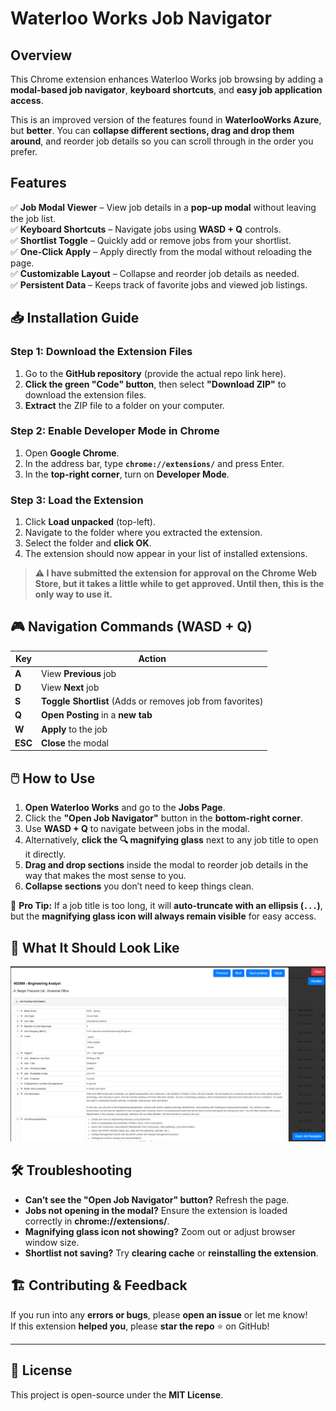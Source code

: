 # Waterloo Works Job Navigator

## Overview

This Chrome extension enhances Waterloo Works job browsing by adding a **modal-based job navigator**, **keyboard shortcuts**, and **easy job application access**.

This is an improved version of the features found in **WaterlooWorks Azure**, but **better**. You can **collapse different sections, drag and drop them around**, and reorder job details so you can scroll through in the order you prefer.

## Features

✅ **Job Modal Viewer** – View job details in a **pop-up modal** without leaving the job list.\
✅ **Keyboard Shortcuts** – Navigate jobs using **WASD + Q** controls.\
✅ **Shortlist Toggle** – Quickly add or remove jobs from your shortlist.\
✅ **One-Click Apply** – Apply directly from the modal without reloading the page.\
✅ **Customizable Layout** – Collapse and reorder job details as needed.\
✅ **Persistent Data** – Keeps track of favorite jobs and viewed job listings.

## 📥 Installation Guide

### **Step 1: Download the Extension Files**

1. Go to the **GitHub repository** (provide the actual repo link here).
2. **Click the green "Code" button**, then select **"Download ZIP"** to download the extension files.
3. **Extract** the ZIP file to a folder on your computer.

### **Step 2: Enable Developer Mode in Chrome**

1. Open **Google Chrome**.
2. In the address bar, type **`chrome://extensions/`** and press Enter.
3. In the **top-right corner**, turn on **Developer Mode**.

### **Step 3: Load the Extension**

1. Click **Load unpacked** (top-left).
2. Navigate to the folder where you extracted the extension.
3. Select the folder and **click OK**.
4. The extension should now appear in your list of installed extensions.

> **⚠️ I have submitted the extension for approval on the Chrome Web Store, but it takes a little while to get approved. Until then, this is the only way to use it.**

## 🎮 Navigation Commands (WASD + Q)

| Key     | Action                                                    |
| ------- | --------------------------------------------------------- |
| **A**   | View **Previous** job                                     |
| **D**   | View **Next** job                                         |
| **S**   | **Toggle Shortlist** (Adds or removes job from favorites) |
| **Q**   | **Open Posting** in a **new tab**                         |
| **W**   | **Apply** to the job                                      |
| **ESC** | **Close** the modal                                       |

## 🖱️ How to Use

1. **Open Waterloo Works** and go to the **Jobs Page**.
2. Click the **"Open Job Navigator"** button in the **bottom-right corner**.
3. Use **WASD + Q** to navigate between jobs in the modal.
4. Alternatively, **click the 🔍 magnifying glass** next to any job title to open it directly.
5. **Drag and drop sections** inside the modal to reorder job details in the way that makes the most sense to you.
6. **Collapse sections** you don’t need to keep things clean.

📌 **Pro Tip:** If a job title is too long, it will **auto-truncate with an ellipsis (****`...`****)**, but the **magnifying glass icon will always remain visible** for easy access.

## 🎯 What It Should Look Like

<img src="./screenshot_1.png" alt="Waterloo Works Job Navigator Screenshot" width="1280" />



## 🛠️ Troubleshooting

- **Can’t see the "Open Job Navigator" button?** Refresh the page.
- **Jobs not opening in the modal?** Ensure the extension is loaded correctly in **chrome://extensions/**.
- **Magnifying glass icon not showing?** Zoom out or adjust browser window size.
- **Shortlist not saving?** Try **clearing cache** or **reinstalling the extension**.

## 🏗️ Contributing & Feedback

If you run into any **errors or bugs**, please **open an issue** or let me know!\
If this extension **helped you**, please **star the repo** ⭐️ on GitHub!

---

## 📜 License

This project is open-source under the **MIT License**.

